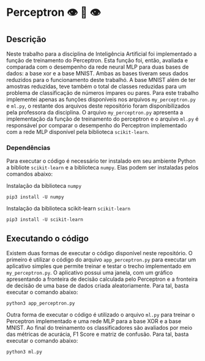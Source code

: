 # Perceptron :eye: :lips: :eye:
## Descrição
Neste trabalho para a disciplina de Inteligência Artificial foi implementado a função de treinamento do Perceptron. Esta função foi, então, avaliada e comparada com o desempenho da rede neural MLP para duas bases de dados: a base xor e a base MNIST. Ambas as bases tiveram seus dados reduzidos para o funcionamento deste trabalhó. A base MNIST além de ter amostras reduzidas, teve também o total de classes reduzidas para um problema de classificação de números ímpares ou pares. Para este trabalho implementei apenas as funções disponíveis nos arquivos `my_perceptron.py` e `ml.py`, o restante dos arquivos deste repositório foram disponibilizados pela professora da disciplina. O arquivo  `my_perceptron.py` apresenta a implementação da função de treinamento do perceptron e o arquivo `ml.py` é responsável por comparar o desempenho do Perceptron implementado com a rede MLP disponível pela biblioteca `scikit-learn`. 

### Dependências
Para executar o código é necessário ter instalado em seu ambiente Python a bibliote `scikit-learn` e a biblioteca `numpy`. Elas podem ser instaladas pelos comandos abaixo:

Instalação da biblioteca `numpy`
```
pip3 install -U numpy
```
Instalação da biblioteca scikit-learn `scikit-learn`
```
pip3 install -U scikit-learn
```

## Executando o código 
Existem duas formas de executar o código disponível neste repositório. O primeiro é utilizar o código do arquivo `app_perceptron.py` para executar um aplicativo simples que permite treinar e testar o trecho implementado em `my_perceptron.py`. O aplicativo possui uma janela, com um gráfico apresentando a fronteira de decisão calculada pelo Perceptron e a fronteira de decisão de uma base de dados criada aleatoriamente. Para tal, basta executar o comando abaixo:

```
python3 app_perceptron.py
```

Outra forma de executar o código é utilizado o arquivo `ml.py` para treinar o Perceptron implementado e uma rede MLP para a base XOR e a base MNIST. Ao final do treinamento os classificadores são avaliados por meio das métricas de acurácia, F1 Score e matriz de confusão. Para tal, basta executar o comando abaixo:

```
python3 ml.py
```
